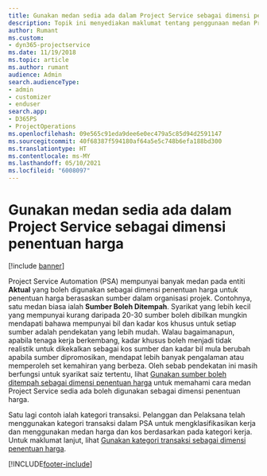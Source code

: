 ```yaml
---
title: Gunakan medan sedia ada dalam Project Service sebagai dimensi penentuan harga
description: Topik ini menyediakan maklumat tentang penggunaan medan Project Service sedia ada sebagai dimensi penentuan harga.
author: Rumant
ms.custom:
- dyn365-projectservice
ms.date: 11/19/2018
ms.topic: article
ms.author: rumant
audience: Admin
search.audienceType:
- admin
- customizer
- enduser
search.app:
- D365PS
- ProjectOperations
ms.openlocfilehash: 09e565c91eda9dee6e0ec479a5c85d94d2591147
ms.sourcegitcommit: 40f68387f594180af64a5e5c748b6efa188bd300
ms.translationtype: HT
ms.contentlocale: ms-MY
ms.lasthandoff: 05/10/2021
ms.locfileid: "6008097"
---
```

# <a name="use-an-existing-field-in-project-service-as-a-pricing-dimension"></a>Gunakan medan sedia ada dalam Project Service sebagai dimensi penentuan harga

[!include [banner](../includes/psa-now-project-operations.md)]

Project Service Automation (PSA) mempunyai banyak medan pada entiti **Aktual** yang boleh digunakan sebagai dimensi penentuan harga untuk penentuan harga berasaskan sumber dalam organisasi projek. Contohnya, satu medan biasa ialah **Sumber Boleh Ditempah**. Syarikat yang lebih kecil yang mempunyai kurang daripada 20-30 sumber boleh dibilkan mungkin mendapati bahawa mempunyai bil dan kadar kos khusus untuk setiap sumber adalah pendekatan yang lebih mudah. Walau bagaimanapun, apabila tenaga kerja berkembang, kadar khusus boleh menjadi tidak realistik untuk dikekalkan sebagai kos sumber dan kadar bil mula berubah apabila sumber dipromosikan, mendapat lebih banyak pengalaman atau memperoleh set kemahiran yang berbeza. Oleh sebab pendekatan ini masih berfungsi untuk syarikat saiz tertentu, lihat [Gunakan sumber boleh ditempah sebagai dimensi penentuan harga](bookable-resource-pricing-dimension.md) untuk memahami cara medan Project Service sedia ada boleh digunakan sebagai dimensi penentuan harga.

Satu lagi contoh ialah kategori transaksi. Pelanggan dan Pelaksana telah menggunakan kategori transaksi dalam PSA untuk mengklasifikasikan kerja dan menggunakan medan harga dan kos berdasarkan pada kategori kerja. Untuk maklumat lanjut, lihat [Gunakan kategori transaksi sebagai dimensi penentuan harga](transaction-category-pricing-dimension.md).


[!INCLUDE[footer-include](../includes/footer-banner.md)]